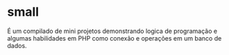 # small
É um compilado de mini projetos demonstrando logica de programação e algumas habilidades em PHP como conexão e operações em um banco de dados.
